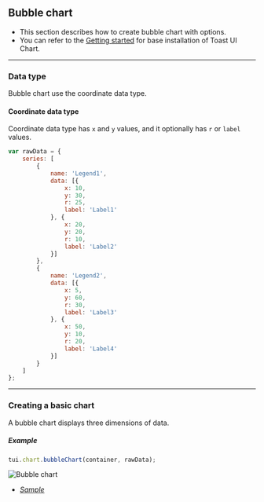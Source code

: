 ## Bubble chart
* This section describes how to create bubble chart with options.
* You can refer to the [Getting started](getting-started.md) for base installation of Toast UI Chart.

***

### Data type
Bubble chart use the coordinate data type.

#### Coordinate data type
Coordinate data type has `x` and `y` values, and it optionally has `r` or `label` values.


```javascript
var rawData = {
    series: [
        {
            name: 'Legend1',
            data: [{
                x: 10,
                y: 30,
                r: 25,
                label: 'Label1'
            }, {
                x: 20,
                y: 20,
                r: 10,
                label: 'Label2'
            }]
        },
        {
            name: 'Legend2',
            data: [{
                x: 5,
                y: 60,
                r: 30,
                label: 'Label3'
            }, {
                x: 50,
                y: 10,
                r: 20,
                label: 'Label4'
            }]
        }
    ]
};
```


***

### Creating a basic chart
A bubble chart displays three dimensions of data.

##### Example

```javascript
tui.chart.bubbleChart(container, rawData);
```

![Bubble chart](https://user-images.githubusercontent.com/35218826/36881706-dc51af6c-1e12-11e8-974d-aa1922fa5882.png)


* _[Sample](https://nhn.github.io/tui.chart/latest/tutorial-example05-01-bubble-chart-basic.html)_
